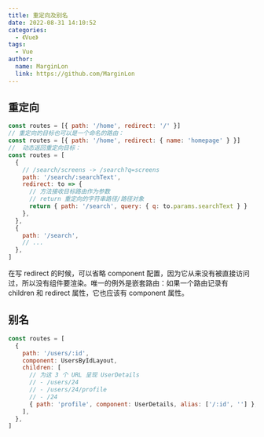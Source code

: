 ```yaml
---
title: 重定向及别名
date: 2022-08-31 14:10:52
categories: 
  - 《Vue》
tags: 
  - Vue
author: 
  name: MarginLon
  link: https://github.com/MarginLon
---
```


## 重定向

```js
const routes = [{ path: '/home', redirect: '/' }]
// 重定向的目标也可以是一个命名的路由：
const routes = [{ path: '/home', redirect: { name: 'homepage' } }]
//  动态返回重定向目标：
const routes = [
  {
    // /search/screens -> /search?q=screens
    path: '/search/:searchText',
    redirect: to => {
      // 方法接收目标路由作为参数
      // return 重定向的字符串路径/路径对象
      return { path: '/search', query: { q: to.params.searchText } }
    },
  },
  {
    path: '/search',
    // ...
  },
]
```

在写 redirect 的时候，可以省略 component 配置，因为它从来没有被直接访问过，所以没有组件要渲染。唯一的例外是嵌套路由：如果一个路由记录有 children 和 redirect 属性，它也应该有 component 属性。

## 别名

```js
const routes = [
  {
    path: '/users/:id',
    component: UsersByIdLayout,
    children: [
      // 为这 3 个 URL 呈现 UserDetails
      // - /users/24
      // - /users/24/profile
      // - /24
      { path: 'profile', component: UserDetails, alias: ['/:id', ''] },
    ],
  },
]
```
